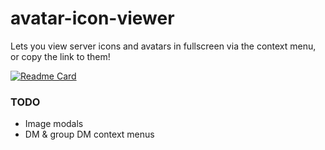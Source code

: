 # avatar-icon-viewer
Lets you view server icons and avatars in fullscreen via the context menu, or copy the link to them!

[![Readme Card](https://github-readme-stats.vercel.app/api/pin/?username=Kings-Discord-Stuff&repo=avatar-icon-viewer&bg_color=1b1b1b&title_color=13a89e&text_color=e0e0e0)](https://github.com/Kings-Discord-Stuff/avatar-icon-viewer)


### TODO
 - Image modals
 - DM & group DM context menus
